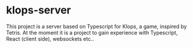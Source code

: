# klops-server
 
This project is a server based on Typescript for Klops, a game, inspired by Tetris. At the moment it is a project to gain experience with Typescript, React (client side), websockets etc..
